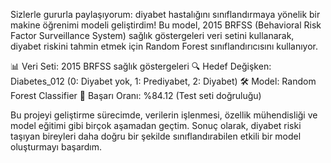 Sizlerle gururla paylaşıyorum: diyabet hastalığını sınıflandırmaya yönelik bir makine öğrenimi modeli geliştirdim! Bu model, 2015 BRFSS (Behavioral Risk Factor Surveillance System) sağlık göstergeleri veri setini kullanarak, diyabet riskini tahmin etmek için Random Forest sınıflandırıcısını kullanıyor.

📊 Veri Seti: 2015 BRFSS sağlık göstergeleri
🔍 Hedef Değişken: Diabetes_012 (0: Diyabet yok, 1: Prediyabet, 2: Diyabet)
🛠️ Model: Random Forest Classifier
🎯 Başarı Oranı: %84.12 (Test seti doğruluğu)

Bu projeyi geliştirme sürecimde, verilerin işlenmesi, özellik mühendisliği ve model eğitimi gibi birçok aşamadan geçtim. Sonuç olarak, diyabet riski taşıyan bireyleri daha doğru bir şekilde sınıflandırabilen etkili bir model oluşturmayı başardım.
